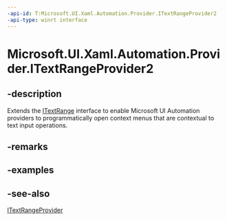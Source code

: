 ```yaml
---
-api-id: T:Microsoft.UI.Xaml.Automation.Provider.ITextRangeProvider2
-api-type: winrt interface
---
```


<!-- Interface syntax.
public interface ITextRangeProvider2 : Windows.UI.Xaml.Automation.Provider.ITextRangeProvider
-->

# Microsoft.UI.Xaml.Automation.Provider.ITextRangeProvider2

## -description
Extends the [ITextRange](itextrangeprovider.md) interface to enable Microsoft UI Automation providers to programmatically open context menus that are contextual to text input operations.

## -remarks

## -examples

## -see-also
[ITextRangeProvider](itextrangeprovider.md)
